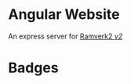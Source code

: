 # Angular Website
An express server for [Ramverk2 *v2*](https://dbwebb.se/kurser/ramverk2-v2)

# Badges
